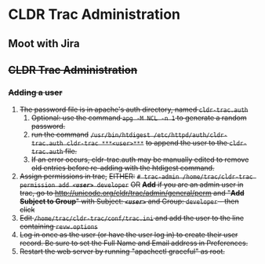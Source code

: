 # CLDR Trac Administration

## Moot with Jira

## ~~CLDR Trac Administration~~

### ~~Adding a user~~

1.  ~~The password file is in apache's auth directory, named `cldr-trac.auth`~~
    1.  ~~Optional: use the command `apg -M NCL -n 1` to generate a random password.~~
    2.  ~~run the command~~
        ~~`/usr/bin/htdigest /etc/httpd/auth/cldr-trac.auth cldr-trac ***<user>***`~~
        ~~to append the user to the `cldr-trac.auth` file.~~
    3.  ~~If an error occurs, cldr-trac.auth may be manually edited to remove old entries before re-adding with the htdigest command.~~
2.  ~~Assign permissions in trac,~~
    ~~EITHER:~~
    ~~`# trac-admin /home/trac/cldr-trac permission add <`***`user>`***` developer`~~
    ~~OR~~
    ~~**Add** if you are an admin user in trac, go to http://unicode.org/cldr/trac/admin/general/perm and "**Add Subject to Group**" with Subject: ***`<user>`*** and Group: `developer` - then click~~
3.  ~~Edit `/home/trac/cldr-trac/conf/trac.ini` and add the user to the line
    containing `revw.options`~~
4.  ~~Log in once as the user (or have the user log in) to create their user record. Be sure to set the Full Name and Email address in Preferences.~~
5.  ~~Restart the web server by running "apachectl graceful" as root.~~
